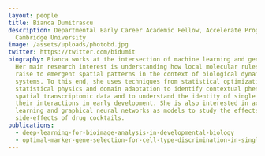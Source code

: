 ```yaml
---
layout: people
title: Bianca Dumitrascu
description: Departmental Early Career Academic Fellow, Accelerate Programme,
  Cambridge University
image: /assets/uploads/photobd.jpg
twitter: https://twitter.com/bidumit
biography: Bianca works at the intersection of machine learning and genetics.
  Her main research interest is understanding how local molecular rules give
  raise to emergent spatial patterns in the context of biological dynamical
  systems. To this end, she uses techniques from statistical optimization,
  statistical physics and domain adaptation to identify contextual phenotypes in
  spatial transcriptomic data and to understand the identity of single cells and
  their interactions in early development. She is also interested in active
  learning and graphical neural networks as models to study the effects and
  side-effects of drug cocktails.
publications:
  - deep-learning-for-bioimage-analysis-in-developmental-biology
  - optimal-marker-gene-selection-for-cell-type-discrimination-in-single-cell-analyses
---
```

